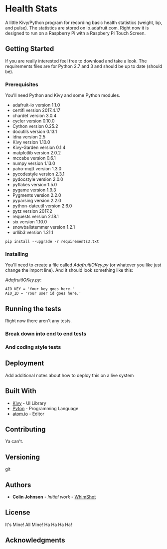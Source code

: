 # Health Stats

A little Kivy/Python program for recording basic health statistics (weight, bp, and pulse). The statistics are stored on io.adafruit.com. Right now it is designed to run on a Raspberry Pi with a Raspbery Pi Touch Screen.

## Getting Started

If you are really interested feel free to download and take a look. The requirements files are for Python 2.7 and 3 and should be up to date (should be).

### Prerequisites

You'll need Python and Kivy and some Python modules.

*   adafruit-io version 1.1.0
*   certifi version 2017.4.17
*   chardet version 3.0.4
*   cycler version 0.10.0
*   Cython version 0.25.2
*   docutils version 0.13.1
*   idna version 2.5
*   Kivy version 1.10.0
*   Kivy-Garden version 0.1.4
*   matplotlib version 2.0.2
*   mccabe version 0.6.1
*   numpy version 1.13.0
*   paho-mqtt version 1.3.0
*   pycodestyle version 2.3.1
*   pydocstyle version 2.0.0
*   pyflakes version 1.5.0
*   pygame version 1.9.3
*   Pygments version 2.2.0
*   pyparsing version 2.2.0
*   python-dateutil version 2.6.0
*   pytz version 2017.2
*   requests version 2.18.1
*   six version 1.10.0
*   snowballstemmer version 1.2.1
*   urllib3 version 1.21.1

```
pip install --upgrade -r requirements3.txt
```

### Installing

You'll need to create a file called *AdafruitIOKey.py* (or whatever you like just change the import line). And it should look something like this:

*AdafruitIOKey.py*:

```
AIO_KEY = 'Your key goes here.'
AIO_ID = 'Your user id goes here.'
```

## Running the tests

Right now there aren't any tests.

### Break down into end to end tests

### And coding style tests

## Deployment

Add additional notes about how to deploy this on a live system

## Built With

*   [Kivy](https://kivy.org/) - UI Library
*   [Pyton](https://www.python.org/) - Programming Language
*   [atom.io](https://atom.io/) - Editor

## Contributing

Ya can't.

## Versioning

git

## Authors

*   **Colin Johnson** - *Initial work* - [WhimShot](https://github.com/WhimShot)

## License

It's Mine! All Mine! Ha Ha Ha Ha!

## Acknowledgments
